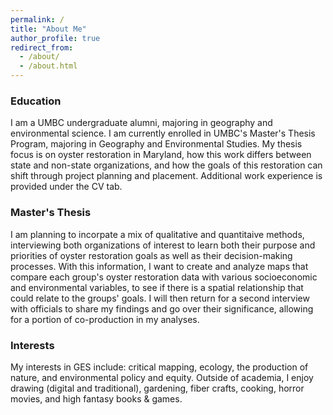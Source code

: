 ```yaml
---
permalink: /
title: "About Me"
author_profile: true
redirect_from: 
  - /about/
  - /about.html
---
```


### Education
  I am a UMBC undergraduate alumni, majoring in geography and environmental science. I am currently enrolled in UMBC's Master's Thesis Program, majoring in Geography and Environmental Studies. My thesis focus is on oyster restoration in Maryland, how this work differs between state and non-state organizations, and how the goals of this restoration can shift through project planning and placement. Additional work experience is provided under the CV tab.
    
### Master's Thesis    
  I am planning to incorpate a mix of qualitative and quantitaive methods, interviewing both organizations of interest to learn both their purpose and priorities of oyster restoration goals as well as their decision-making processes. With this information, I want to create and analyze maps that compare each group's oyster restoration data with various socioeconomic and environmental variables, to see if there is a spatial relationship that could relate to the groups' goals. I will then return for a second interview with officials to share my findings and go over their significance, allowing for a portion of co-production in my analyses.

### Interests
  My interests in GES include: critical mapping, ecology, the production of nature, and environmental policy and equity. Outside of academia, I enjoy drawing (digital and traditional), gardening, fiber crafts, cooking, horror movies, and high fantasy books & games.
